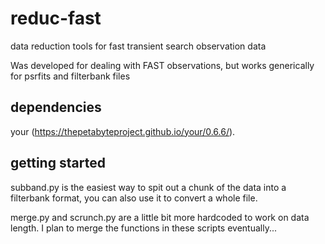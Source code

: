# reduc-fast
data reduction tools for fast transient search observation data 

Was developed for dealing with FAST observations, but works generically for psrfits and filterbank files
## dependencies
your (https://thepetabyteproject.github.io/your/0.6.6/).

## getting started
subband.py is the easiest way to spit out a chunk of the data into a filterbank format, you can also use it to convert a whole file.

merge.py and scrunch.py are a little bit more hardcoded to work on data length. I plan to merge the functions in these scripts eventually...
